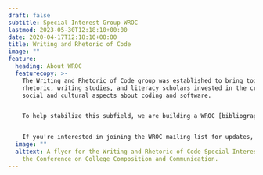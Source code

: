 ```yaml
---
draft: false
subtitle: Special Interest Group WROC
lastmod: 2023-05-30T12:18:10+00:00
date: 2020-04-17T12:18:10+00:00
title: Writing and Rhetoric of Code
image: ""
feature:
  heading: About WROC
  featurecopy: >-
    The Writing and Rhetoric of Code group was established to bring together
    rhetoric, writing studies, and literacy scholars invested in the critical
    social and cultural aspects about coding and software. 


    To help stabilize this subfield, we are building a WROC [bibliography](bibliography/) for the discipline, a [mentorship program](mentoring/) for scholars, and offering a space to share their [projects](projects/) to support our community. 


    If you're interested in joining the WROC mailing list for updates, please contact the Communications Officer: Maggie Fernandes at mbfern@uark.edu.
  image: ""
  alttext: A flyer for the Writing and Rhetoric of Code Special Interest Group at
    the Conference on College Composition and Communication.
---
```

